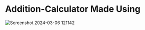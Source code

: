 # Addition-Calculator Made Using
 
![Screenshot 2024-03-06 121142](https://github.com/Kingsman119/Addition-Calculator/assets/154053800/d0976d6f-7986-4e9f-8eda-9a31fed043f7)

